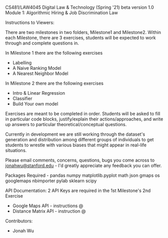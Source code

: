 CS481/LAW4045 Digital Law & Technology (Spring '21) beta version 1.0
Module 1: Algorithmic Hiring & Job Discrimination Law

Instructions to Viewers:

There are two milestones in two folders, Milestone1 and Milestone2.
Within each Milestone, there are 3 exercises, students will be expected to work through and complete questions in.

In Milestone 1 there are the following exercises
- Labelling 
- A Naive Ranking Model
- A Nearest Neighbor Model

In Milestone 2 there are the following exercises
- Intro & Linear Regression
- Classifier
- Build Your own model

Exercises are meant to be completed in order. Students will be asked to fill in particular code blocks, justify/explain their actions/approaches, and write up answers to particular theoretical/conceptual questions.

Currently in development we are still working through the dataset's generation and distribution among different groups of individuals to get students to wrestle with various biases that might appear in real-life situations.

Please email comments, concerns, questions, bugs you come across to jonahwu@stanford.edu - I'd greatly appreciate any feedback you can offer.


Packages Required - 
pandas 
numpy 
matplotlib.pyplot
math
json 
gmaps
os
googlemaps
nbimporter
pylab
sklearn
scipy


API Documentation: 
2 API Keys are required in the 1st Milestone's 2nd Exercise
- Google Maps API - instructions @
- Distance Matrix API - instruction @



Contributors: 
- Jonah Wu

